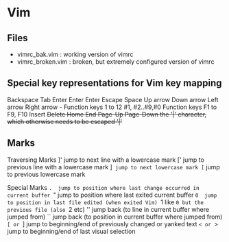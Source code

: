 # Vim

## Files
- vimrc_bak.vim : working version of vimrc
- vimrc_broken.vim : broken, but extremely configured version of vimrc

## Special key representations for Vim key mapping
<BS>           Backspace
<Tab>          Tab
<CR>           Enter
<Enter>        Enter
<Return>       Enter
<Esc>          Escape
<Space>        Space
<Up>           Up arrow
<Down>         Down arrow
<Left>         Left arrow
<Right>        Right arrow
<F1> - <F12>   Function keys 1 to 12
#1, #2..#9,#0  Function keys F1 to F9, F10
<Insert>       Insert
<Del>          Delete
<Home>         Home
<End>          End
<PageUp>       Page-Up
<PageDown>     Page-Down
<bar>          the '|' character, which otherwise needs to be escaped '\|'

## Marks
Traversing Marks
]' jump to next line with a lowercase mark
[' jump to previous line with a lowercase mark
]` jump to next lowercase mark
[` jump to previous lowercase mark

Special Marks
`.	jump to position where last change occurred in current buffer
`"	jump to position where last exited current buffer
`0	jump to position in last file edited (when exited Vim)
`1	like `0 but the previous file (also `2 etc)
''	jump back (to line in current buffer where jumped from)
``	jump back (to position in current buffer where jumped from)
`[ or `]	jump to beginning/end of previously changed or yanked text
`< or `>	jump to beginning/end of last visual selection


